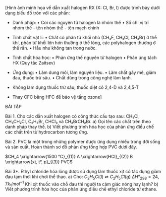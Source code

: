 [Hình ảnh minh họa về dẫn xuất halogen RX (X: Cl, Br, I) được trình bày dưới dạng biểu đồ tròn với các phần:

- Danh pháp:
  • Coi các nguyên tử halogen là nhóm thế
  • Số chỉ vị trí nhóm thế - tên nhóm thế - tên mạch chính

- Tính chất vật lí:
  • Chất có phân tử khối nhỏ (CH₃F, CH₃Cl, CH₃Br) ở thể khí, phân tử khối lớn hơn thường ở thể lỏng, các polyhalogen thường ở thể rắn.
  • Hầu như không tan trong nước.

- Tính chất hóa học:
  • Phản ứng thế nguyên tử halogen
  • Phản ứng tách HX (Quy tắc Zaitsev)

- Ứng dụng:
  • Làm dung môi, làm nguyên liệu.
  • Làm chất gây mê, giảm đau, thuốc trừ sâu.
  • Chất dùng trong công nghệ làm lạnh.

- Không làm dụng thuốc trừ sâu, thuốc diệt cỏ 2,4-D và 2,4,5-T

- Thay CFC bằng HFC để bảo vệ tầng ozone]

BÀI TẬP

Bài 1. Cho các dẫn xuất halogen có công thức cấu tạo sau: CH₃Cl, CH₃CH₂Cl, C₆H₅Br, CHCl₃ và CH₂BrCH₂Br.
a) Gọi tên các chất trên theo danh pháp thay thế.
b) Viết phương trình hóa học của phản ứng điều chế các chất trên từ hydrocarbon tương ứng.

Bài 2. PVC là một trong những polymer được ứng dụng nhiều trong đời sống và sản xuất. Hoàn thành sơ đồ phản ứng tổng hợp PVC dưới đây.

$CH_4 \xrightarrow{1500 °C}_{(1)} A \xrightarrow{HCl}_{(2)} B \xrightarrow{xt, t°, p}_{(3)} PVC$

Bài 3*. Ethyl chloride hóa lỏng được sử dụng làm thuốc xịt có tác dụng giảm đau tạm thời khi chơi thể thao.
a) Cho: $C_2H_5Cl(l) \rightleftharpoons C_2H_5Cl(g)$ $\Delta H°_{298} = 24,7 kJ mol^{-1}$
   Khi xịt thuốc vào chỗ đau thì người ta cảm giác nóng hay lạnh?
b) Viết phương trình hóa học của phản ứng điều chế ethyl chloride từ ethane.